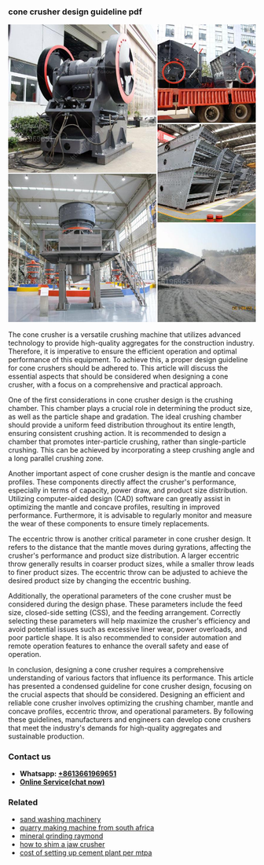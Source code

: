 <h3>cone crusher design guideline pdf</h3><img src='1708497393.jpg' alt=''><p>The cone crusher is a versatile crushing machine that utilizes advanced technology to provide high-quality aggregates for the construction industry. Therefore, it is imperative to ensure the efficient operation and optimal performance of this equipment. To achieve this, a proper design guideline for cone crushers should be adhered to. This article will discuss the essential aspects that should be considered when designing a cone crusher, with a focus on a comprehensive and practical approach.</p><p>One of the first considerations in cone crusher design is the crushing chamber. This chamber plays a crucial role in determining the product size, as well as the particle shape and gradation. The ideal crushing chamber should provide a uniform feed distribution throughout its entire length, ensuring consistent crushing action. It is recommended to design a chamber that promotes inter-particle crushing, rather than single-particle crushing. This can be achieved by incorporating a steep crushing angle and a long parallel crushing zone.</p><p>Another important aspect of cone crusher design is the mantle and concave profiles. These components directly affect the crusher's performance, especially in terms of capacity, power draw, and product size distribution. Utilizing computer-aided design (CAD) software can greatly assist in optimizing the mantle and concave profiles, resulting in improved performance. Furthermore, it is advisable to regularly monitor and measure the wear of these components to ensure timely replacements.</p><p>The eccentric throw is another critical parameter in cone crusher design. It refers to the distance that the mantle moves during gyrations, affecting the crusher's performance and product size distribution. A larger eccentric throw generally results in coarser product sizes, while a smaller throw leads to finer product sizes. The eccentric throw can be adjusted to achieve the desired product size by changing the eccentric bushing.</p><p>Additionally, the operational parameters of the cone crusher must be considered during the design phase. These parameters include the feed size, closed-side setting (CSS), and the feeding arrangement. Correctly selecting these parameters will help maximize the crusher's efficiency and avoid potential issues such as excessive liner wear, power overloads, and poor particle shape. It is also recommended to consider automation and remote operation features to enhance the overall safety and ease of operation.</p><p>In conclusion, designing a cone crusher requires a comprehensive understanding of various factors that influence its performance. This article has presented a condensed guideline for cone crusher design, focusing on the crucial aspects that should be considered. Designing an efficient and reliable cone crusher involves optimizing the crushing chamber, mantle and concave profiles, eccentric throw, and operational parameters. By following these guidelines, manufacturers and engineers can develop cone crushers that meet the industry's demands for high-quality aggregates and sustainable production.</p><h3>Contact us</h3><ul><li><strong>Whatsapp:&nbsp;<a href="https://wa.me/8613661969651">+8613661969651</a></strong></li><li><a href="https://swt.shibang-china.com/?git&amp;zhl&amp;cone crusher design guideline pdf"><strong>Online Service(chat now)</strong></a></li></ul><h3>Related</h3><ul><li><a href='sand washing machinery.md'>sand washing machinery</a></li><li><a href='quarry making machine from south africa.md'>quarry making machine from south africa</a></li><li><a href='mineral grinding raymond.md'>mineral grinding raymond</a></li><li><a href='how to shim a jaw crusher.md'>how to shim a jaw crusher</a></li><li><a href='cost of setting up cement plant per mtpa.md'>cost of setting up cement plant per mtpa</a></li></ul>